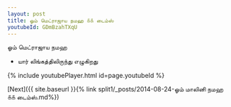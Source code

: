 ```yaml
---
layout: post
title: ஓம் மெட்ராஜாய நமஹ ௧௧ டைம்ஸ்
youtubeId: GDmBzahTXqU
---
```

 
 
 ஓம் மெட்ராஜாய நமஹ  
 
 -  யார் லிங்கத்திலிருந்து எழுகிறது 
 
  
 
  
 
 
 
 
 
 


{% include youtubePlayer.html id=page.youtubeId %}
 
[Next]({{ site.baseurl }}{% link  split1/_posts/2014-08-24-ஓம் மாலினி நமஹ ௧௧ டைம்ஸ்.md%})
 
